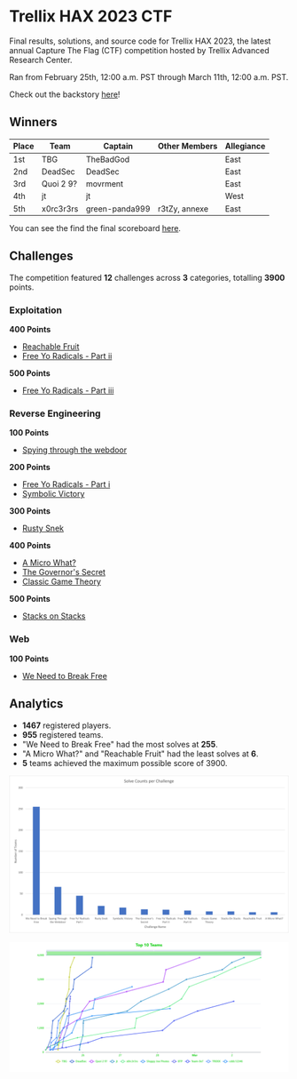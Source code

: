# Trellix HAX 2023 CTF

Final results, solutions, and source code for Trellix HAX 2023, the latest annual Capture The Flag (CTF) competition hosted by Trellix Advanced Research Center.

Ran from February 25th, 12:00 a.m. PST through March 11th, 12:00 a.m. PST.

Check out the backstory [here](story.md)!

## Winners
|     Place    |     Team         |     Captain           |     Other Members    |     Allegiance    |
|--------------|------------------|-----------------------|----------------------|-------------------|
|     1st      |     TBG          |     TheBadGod         |                      |     East          |
|     2nd      |     DeadSec      |     DeadSec           |                      |     East          |
|     3rd      |     Quoi 2 9?    |     movrment          |                      |     East          |
|     4th      |     jt           |     jt                |                      |     West          |
|     5th      |     x0rc3r3rs    |     green-panda999    |     r3tZy, annexe    |     East          |

You can see the find the final scoreboard [here](./final-scoreboard.md).

## Challenges

The competition featured **12** challenges across **3** categories, totalling **3900** points.

### Exploitation
**400 Points**
- [Reachable Fruit](exploitation/reachable-fruit/)
- [Free Yo Radicals - Part ii](exploitation/free-yo-radicals-part-ii/)

**500 Points**
- [Free Yo Radicals - Part iii](exploitation/free-yo-radicals-part-iii/)

### Reverse Engineering
**100 Points**
- [Spying through the webdoor](reverse_engineering/spying-through-the-webdoor/)

**200 Points**
- [Free Yo Radicals - Part i](reverse_engineering/free-yo-radicals-part-i/)
- [Symbolic Victory](reverse_engineering/symbolic_victory/)

**300 Points**
- [Rusty Snek](reverse_engineering/rusty-snek/)

**400 Points**
- [A Micro What?](reverse_engineering/a_micro_what/)
- [The Governor's Secret](reverse_engineering/the_governor_secret/)
- [Classic Game Theory](reverse_engineering/classic-game-theory/)

**500 Points**
- [Stacks on Stacks](reverse_engineering/stacks-on-stacks/)

### Web
**100 Points**
- [We Need to Break Free](web/we_need_to_break_free/)

## Analytics
- **1467** registered players.
- **955** registered teams.
- "We Need to Break Free" had the most solves at **255**.
- "A Micro What?" and "Reachable Fruit" had the least solves at **6**.
- **5** teams achieved the maximum possible score of 3900.

![Solve Counts per Challenge](./img/solve-counts-per-challenge.png "Solve Counts per Challenge")

![Top 10 Teams](./img/top-10-teams.png "Top 10 Teams")
